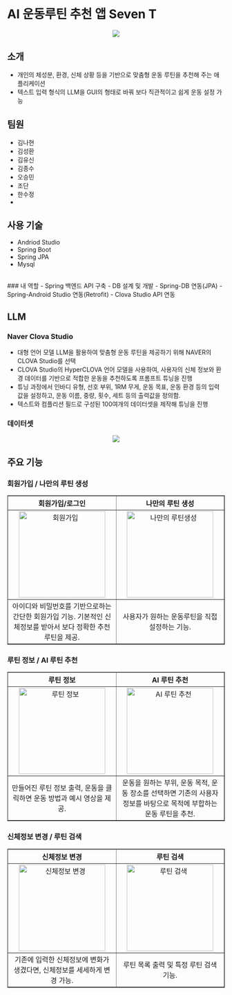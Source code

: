 # AI 운동루틴 추천 앱 Seven T
<p align="center">
  <img src="https://github.com/dbtls/HealthRoutineApp/assets/29426412/ab48e27b-505b-4444-90cb-b389325da192">
</p>


## 소개
- 개인의 체성분, 환경, 신체 상황 등을 기반으로 맞춤형 운동 루틴을 추천해 주는 애플리케이션
- 텍스트 입력 형식의 LLM을 GUI의 형태로 바꿔 보다 직관적이고 쉽게 운동 설정 가능

## 팀원
- 김나현
- 김성환
- 김유신
- 김종수
- 오승민
- 조단
- 한수정
- 
## 사용 기술
- Andriod Studio
- Spring Boot
- Spring JPA
- Mysql
<br>
### 내 역할
- Spring 백엔드 API 구축
- DB 설계 및 개발
- Spring-DB 연동(JPA)
- Spring-Android Studio 연동(Retrofit)
- Clova Studio API 연동

## LLM

### Naver Clova Studio
- 대형 언어 모델 LLM을 활용하여 맞춤형 운동 루틴을 제공하기 위해 NAVER의 CLOVA Studio를 선택
- CLOVA Studio의 HyperCLOVA 언어 모델을 사용하여, 사용자의 신체 정보와 환경 데이터를 기반으로 적합한 운동을 추천하도록 프롬프트 튜닝을 진행
- 튜닝 과정에서 인바디 유형, 선호 부위, 1RM 무게, 운동 목표, 운동 환경 등의 입력값을 설정하고, 운동 이름, 중량, 횟수, 세트 등의 출력값을 정의함.
- 텍스트와 컴플리션 필드로 구성된 100여개의 데이터셋을 제작해 튜닝을 진행

### 데이터셋
<p align="center">
  <img src="https://github.com/dbtls/HealthRoutineApp/assets/29426412/e30292d6-c24e-451b-a0a7-8786638b08c4">
</p>

## 주요 기능

### 회원가입 / 나만의 루틴 생성

<table border="1" width="100%">
  <tr>
    <th width="50%">회원가입/로그인</th>
    <th width="50%">나만의 루틴 생성</th>
  </tr>
  <tr>
    <td align="center" valign="middle"><img src="https://github.com/dbtls/HealthRoutineApp/assets/29426412/a21d05c2-2602-4827-ba8b-acc607a75251" alt="회원가입" width="200"></td>
    <td align="center" valign="middle"><img src="https://github.com/dbtls/HealthRoutineApp/assets/29426412/d6719ad3-93de-41dc-af18-e50e21c156ff" alt="나만의 루틴생성" width="200"></td>
  </tr>
  <tr>
    <td align="center" valign="middle">아이디와 비밀번호를 기반으로하는 간단한 회원가입 기능. 기본적인 신체정보를 받아서 보다 정확한 추천 루틴을 제공.</td>
    <td align="center" valign="middle">사용자가 원하는 운동루틴을 직접 설정하는 기능.</td>
  </tr>
</table>

### 루틴 정보 / AI 루틴 추천

<table border="1" width="100%">
  <tr>
    <th width="50%">루틴 정보</th>
    <th width="50%">AI 루틴 추천</th>
  </tr>
  <tr>
    <td align="center" valign="middle"><img src="https://github.com/dbtls/HealthRoutineApp/assets/29426412/b29fe4cd-d24e-4f56-ae9b-18f317bc2dbd" alt="루틴 정보" width="200"></td>
    <td align="center" valign="middle"><img src="https://github.com/dbtls/HealthRoutineApp/assets/29426412/8c48110b-d42d-4a49-bd44-f52e27f798d0" alt="AI 루틴 추천" width="200"></td>
  </tr>
  <tr>
    <td align="center" valign="middle">만들어진 루틴 정보 출력, 운동을 클릭하면 운동 방법과 예시 영상을 제공.</td>
    <td align="center" valign="middle">운동을 원하는 부위, 운동 목적, 운동 장소를 선택하면 기존의 사용자 정보를 바탕으로 목적에 부합하는 운동 루틴을 추천.</td>
  </tr>
</table>

### 신체정보 변경 / 루틴 검색

<table border="1" width="100%">
  <tr>
    <th width="50%">신체정보 변경</th>
    <th width="50%">루틴 검색</th>
  </tr>
  <tr>
    <td align="center" valign="middle"><img src="https://github.com/dbtls/HealthRoutineApp/assets/29426412/7980181e-d87d-467f-b5e6-a79d3a6eede4" alt="신체정보 변경" width="200"></td>
    <td align="center" valign="middle"><img src="https://github.com/dbtls/HealthRoutineApp/assets/29426412/1f21fd2b-d5bb-40d0-ad3d-6796960b780d" alt="루틴 검색" width="200"></td>
  </tr>
  <tr>
    <td align="center" valign="middle">기존에 입력한 신체정보에 변화가 생겼다면, 신체정보를 세세하게 변경 가능.</td>
    <td align="center" valign="middle">루틴 목록 출력 및 특정 루틴 검색 기능.</td>
  </tr>
</table>
